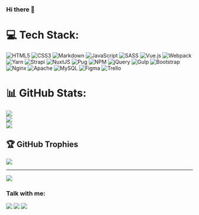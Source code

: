 ### Hi there 👋


# 💻 Tech Stack:
![HTML5](https://img.shields.io/badge/html5-%23E34F26.svg?style=flat-square&logo=html5&logoColor=white) ![CSS3](https://img.shields.io/badge/css3-%231572B6.svg?style=flat-square&logo=css3&logoColor=white) ![Markdown](https://img.shields.io/badge/markdown-%23000000.svg?style=flat-square&logo=markdown&logoColor=white) ![JavaScript](https://img.shields.io/badge/javascript-%23323330.svg?style=flat-square&logo=javascript&logoColor=%23F7DF1E) ![SASS](https://img.shields.io/badge/SASS-hotpink.svg?style=flat-square&logo=SASS&logoColor=white) ![Vue.js](https://img.shields.io/badge/vuejs-%2335495e.svg?style=flat-square&logo=vuedotjs&logoColor=%234FC08D) ![Webpack](https://img.shields.io/badge/webpack-%238DD6F9.svg?style=flat-square&logo=webpack&logoColor=black) ![Yarn](https://img.shields.io/badge/yarn-%232C8EBB.svg?style=flat-square&logo=yarn&logoColor=white) ![Strapi](https://img.shields.io/badge/strapi-%232E7EEA.svg?style=flat-square&logo=strapi&logoColor=white) ![NuxtJS](https://img.shields.io/badge/Nuxt-black?style=flat-square&logo=nuxt.js&logoColor=white) ![Pug](https://img.shields.io/badge/Pug-FFF?style=flat-square&logo=pug&logoColor=A86454) ![NPM](https://img.shields.io/badge/NPM-%23000000.svg?style=flat-square&logo=npm&logoColor=white) ![jQuery](https://img.shields.io/badge/jquery-%230769AD.svg?style=flat-square&logo=jquery&logoColor=white) ![Gulp](https://img.shields.io/badge/GULP-%23CF4647.svg?style=flat-square&logo=gulp&logoColor=white) ![Bootstrap](https://img.shields.io/badge/bootstrap-%23563D7C.svg?style=flat-square&logo=bootstrap&logoColor=white) ![Nginx](https://img.shields.io/badge/nginx-%23009639.svg?style=flat-square&logo=nginx&logoColor=white) ![Apache](https://img.shields.io/badge/apache-%23D42029.svg?style=flat-square&logo=apache&logoColor=white) ![MySQL](https://img.shields.io/badge/mysql-%2300f.svg?style=flat-square&logo=mysql&logoColor=white) 	![Figma](https://img.shields.io/badge/figma-%23F24E1E.svg?style=flat-square&logo=figma&logoColor=white) ![Trello](https://img.shields.io/badge/Trello-%23026AA7.svg?style=flat-square&logo=Trello&logoColor=white)
# 📊 GitHub Stats:
![](https://github-readme-stats.vercel.app/api?username=Ibochkarev&theme=vue-dark&hide_border=false&include_all_commits=true&count_private=true)<br/>
![](https://github-readme-streak-stats.herokuapp.com/?user=Ibochkarev&theme=vue-dark&hide_border=false)<br/>
![](https://github-readme-stats.vercel.app/api/top-langs/?username=Ibochkarev&theme=vue-dark&hide_border=false&include_all_commits=true&count_private=true&layout=compact)

## 🏆 GitHub Trophies
![](https://github-profile-trophy.vercel.app/?username=Ibochkarev&theme=darkhub&no-frame=false&no-bg=false&margin-w=4)

---
[![](https://visitcount.itsvg.in/api?id=Ibochkarev&icon=0&color=0)](https://visitcount.itsvg.in)

<!-- Proudly created with GPRM ( https://gprm.itsvg.in ) -->
### Talk with me:

[![](https://img.shields.io/badge/Repositories-IBochkarev-informational?style=flat&logo=apple&logoColor=white&color=9debeb)](https://github.com/Ibochkarev?tab=repositories)
[![](https://img.shields.io/badge/Telegram-IBochkarev-informational?style=flat&logo=telegram&logoColor=white&color=5fb659)](https://t.me/ibochkarev)
[![](https://img.shields.io/badge/Instagram-IBochkarev-informational?style=flat&logo=instagram&logoColor=white&color=8a178a)](https://www.instagram.com/ibochkarev/)
